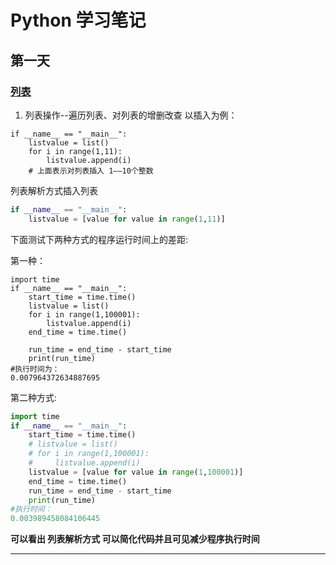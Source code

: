 # Python 学习笔记

## 第一天

### <u>列表</u>

1. 列表操作--遍历列表、对列表的增删改查 以插入为例：

```pytho
if __name__ == "__main__":
    listvalue = list()
    for i in range(1,11):
        listvalue.append(i)
    # 上面表示对列表插入 1——10个整数
```



列表解析方式插入列表

```py
if __name__ == "__main__":
    listvalue = [value for value in range(1,11)]
```

下面测试下两种方式的程序运行时间上的差距:

第一种：

```pyth
import time
if __name__ == "__main__":
    start_time = time.time()
    listvalue = list()
    for i in range(1,100001):
        listvalue.append(i)
    end_time = time.time()

    run_time = end_time - start_time
    print(run_time)
#执行时间为：
0.007964372634887695
```

第二种方式:

```py
import time
if __name__ == "__main__":
    start_time = time.time()
    # listvalue = list()
    # for i in range(1,100001):
    #     listvalue.append(i)
    listvalue = [value for value in range(1,100001)]
    end_time = time.time()
    run_time = end_time - start_time
    print(run_time)
#执行时间：
0.003989458084106445
```

**可以看出 列表解析方式 可以简化代码并且可见减少程序执行时间**

------


